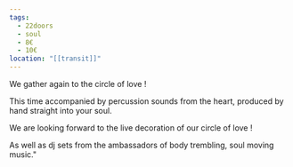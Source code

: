 ```yaml
---
tags:
  - 22doors
  - soul
  - 8€
  - 10€
location: "[[transit]]"
---
```

We gather again to the circle of love !

This time accompanied by percussion sounds from the heart, produced by hand straight into your soul.

We are looking forward to the live decoration of our circle of love !

As well as dj sets from the ambassadors of body trembling, soul moving music."